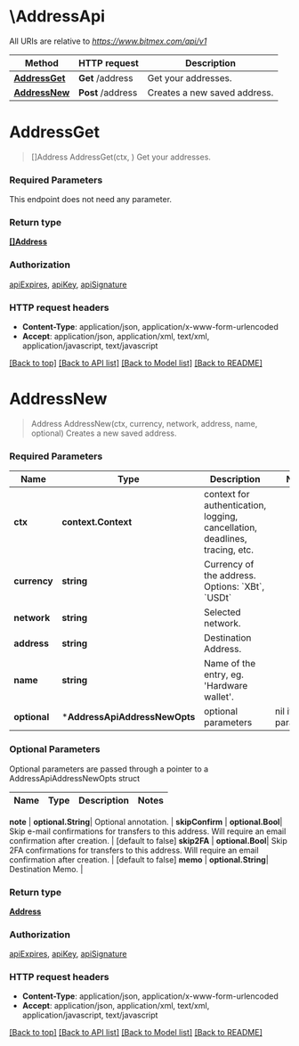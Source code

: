 # \AddressApi

All URIs are relative to *https://www.bitmex.com/api/v1*

Method | HTTP request | Description
------------- | ------------- | -------------
[**AddressGet**](AddressApi.md#AddressGet) | **Get** /address | Get your addresses.
[**AddressNew**](AddressApi.md#AddressNew) | **Post** /address | Creates a new saved address.


# **AddressGet**
> []Address AddressGet(ctx, )
Get your addresses.

### Required Parameters
This endpoint does not need any parameter.

### Return type

[**[]Address**](Address.md)

### Authorization

[apiExpires](../README.md#apiExpires), [apiKey](../README.md#apiKey), [apiSignature](../README.md#apiSignature)

### HTTP request headers

 - **Content-Type**: application/json, application/x-www-form-urlencoded
 - **Accept**: application/json, application/xml, text/xml, application/javascript, text/javascript

[[Back to top]](#) [[Back to API list]](../README.md#documentation-for-api-endpoints) [[Back to Model list]](../README.md#documentation-for-models) [[Back to README]](../README.md)

# **AddressNew**
> Address AddressNew(ctx, currency, network, address, name, optional)
Creates a new saved address.

### Required Parameters

Name | Type | Description  | Notes
------------- | ------------- | ------------- | -------------
 **ctx** | **context.Context** | context for authentication, logging, cancellation, deadlines, tracing, etc.
  **currency** | **string**| Currency of the address. Options: &#x60;XBt&#x60;, &#x60;USDt&#x60; | 
  **network** | **string**| Selected network. | 
  **address** | **string**| Destination Address. | 
  **name** | **string**| Name of the entry, eg. &#39;Hardware wallet&#39;. | 
 **optional** | ***AddressApiAddressNewOpts** | optional parameters | nil if no parameters

### Optional Parameters
Optional parameters are passed through a pointer to a AddressApiAddressNewOpts struct

Name | Type | Description  | Notes
------------- | ------------- | ------------- | -------------




 **note** | **optional.String**| Optional annotation. | 
 **skipConfirm** | **optional.Bool**| Skip e-mail confirmations for transfers to this address. Will require an email confirmation after creation. | [default to false]
 **skip2FA** | **optional.Bool**| Skip 2FA confirmations for transfers to this address. Will require an email confirmation after creation. | [default to false]
 **memo** | **optional.String**| Destination Memo. | 

### Return type

[**Address**](Address.md)

### Authorization

[apiExpires](../README.md#apiExpires), [apiKey](../README.md#apiKey), [apiSignature](../README.md#apiSignature)

### HTTP request headers

 - **Content-Type**: application/json, application/x-www-form-urlencoded
 - **Accept**: application/json, application/xml, text/xml, application/javascript, text/javascript

[[Back to top]](#) [[Back to API list]](../README.md#documentation-for-api-endpoints) [[Back to Model list]](../README.md#documentation-for-models) [[Back to README]](../README.md)

